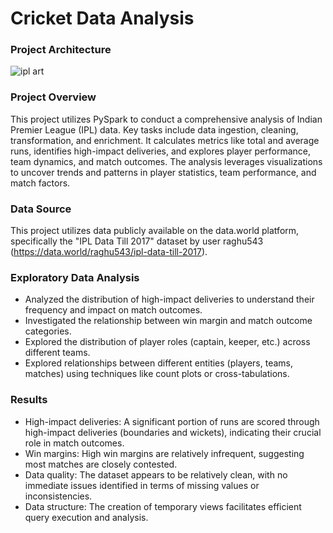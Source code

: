 # Cricket Data Analysis

### Project Architecture

![ipl art](https://github.com/user-attachments/assets/3bc429b8-226f-4fb4-a578-80fe7ec7a6eb)

### Project Overview

This project utilizes PySpark to conduct a comprehensive analysis of Indian Premier League (IPL) data. Key tasks include data ingestion, cleaning, transformation, and enrichment. It calculates metrics like total and average runs, identifies high-impact deliveries, and explores player performance, team dynamics, and match outcomes. The analysis leverages visualizations to uncover trends and patterns in player statistics, team performance, and match factors.

### Data Source

This project utilizes data publicly available on the data.world platform, specifically the "IPL Data Till 2017" dataset by user raghu543 (https://data.world/raghu543/ipl-data-till-2017).

### Exploratory Data Analysis

- Analyzed the distribution of high-impact deliveries to understand their frequency and impact on match outcomes.
- Investigated the relationship between win margin and match outcome categories.
- Explored the distribution of player roles (captain, keeper, etc.) across different teams.
- Explored relationships between different entities (players, teams, matches) using techniques like count plots or cross-tabulations.

### Results

- High-impact deliveries: A significant portion of runs are scored through high-impact deliveries (boundaries and wickets), indicating their crucial role in match outcomes.
- Win margins: High win margins are relatively infrequent, suggesting most matches are closely contested.
- Data quality: The dataset appears to be relatively clean, with no immediate issues identified in terms of missing values or inconsistencies.
- Data structure: The creation of temporary views facilitates efficient query execution and analysis.


